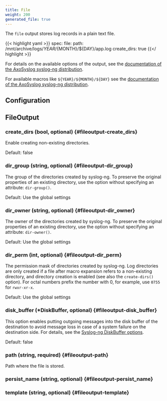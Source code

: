 ```yaml
---
title: File
weight: 200
generated_file: true
---
```


The `file` output stores log records in a plain text file.

{{< highlight yaml >}}
spec:
  file:
    path: /mnt/archive/logs/${YEAR}/${MONTH}/${DAY}/app.log
    create_dirs: true
{{</ highlight >}}

For details on the available options of the output, see the [documentation of the AxoSyslog syslog-ng distribution](https://axoflow.com/docs/axosyslog-core/chapter-destinations/configuring-destinations-file/).

For available macros like `${YEAR}/${MONTH}/${DAY}` see the [documentation of the AxoSyslog syslog-ng distribution](https://axoflow.com/docs/axosyslog-core/chapter-manipulating-messages/customizing-message-format/reference-macros/).


## Configuration
## FileOutput

### create_dirs (bool, optional) {#fileoutput-create_dirs}

Enable creating non-existing directories.

Default: false

### dir_group (string, optional) {#fileoutput-dir_group}

The group of the directories created by syslog-ng. To preserve the original properties of an existing directory, use the option without specifying an attribute: `dir-group()`.

Default: Use the global settings

### dir_owner (string, optional) {#fileoutput-dir_owner}

The owner of the directories created by syslog-ng. To preserve the original properties of an existing directory, use the option without specifying an attribute: `dir-owner()`.

Default: Use the global settings

### dir_perm (int, optional) {#fileoutput-dir_perm}

The permission mask of directories created by syslog-ng. Log directories are only created if a file after macro expansion refers to a non-existing directory, and directory creation is enabled (see also the `create-dirs()` option). For octal numbers prefix the number with 0, for example, use `0755` for `rwxr-xr-x`.

Default: Use the global settings

### disk_buffer (*DiskBuffer, optional) {#fileoutput-disk_buffer}

This option enables putting outgoing messages into the disk buffer of the destination to avoid message loss in case of a system failure on the destination side. For details, see the [Syslog-ng DiskBuffer options](../disk_buffer/).

Default: false

### path (string, required) {#fileoutput-path}

Path where the file is stored. 


### persist_name (string, optional) {#fileoutput-persist_name}


### template (string, optional) {#fileoutput-template}



